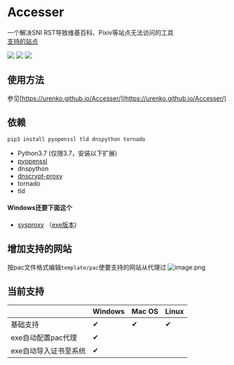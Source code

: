 # Accesser
<!--[English version](README.en.md)-->

一个解决SNI RST导致维基百科、Pixiv等站点无法访问的工具  
[支持的站点](https://github.com/URenko/Accesser/wiki/目前支持的站点)

[![](https://img.shields.io/github/release/URenko/Accesser.svg)](https://github.com/URenko/Accesser/releases/latest)
[![](https://img.shields.io/github/downloads/URenko/Accesser/total.svg)](https://github.com/URenko/Accesser/releases/latest)
[![](https://img.shields.io/github/license/URenko/Accesser.svg)](https://github.com/URenko/Accesser/blob/master/LICENSE)

## 使用方法
参见[https://urenko.github.io/Accesser/](https://urenko.github.io/Accesser/)

## 依赖
```
pip3 install pyopenssl tld dnspython tornado
```
- Python3.7 (仅限3.7，安装以下扩展)
- [pyopenssl](https://pyopenssl.org/)
- dnspython
- [dnscrypt-proxy](https://github.com/jedisct1/dnscrypt-proxy)
- tornado
- tld 
#### Windows还要下面这个
- [sysproxy](https://github.com/Noisyfox/sysproxy) （[exe版本](https://rajio.delbertbeta.cc/s/050699))

## 增加支持的网站 
按pac文件格式编辑`template/pac`使要支持的网站从代理过 
![image.png](https://i.loli.net/2020/03/20/yUENRTWB1ojxFzg.png) 

## 当前支持
|                   |Windows|Mac OS|Linux|
|-------------------|-------|------|-----|
|基础支持            |  ✔  |  ✔  | ✔ |
|exe自动配置pac代理      |  ✔  |      |     |
|exe自动导入证书至系统   |  ✔  |      |     |
